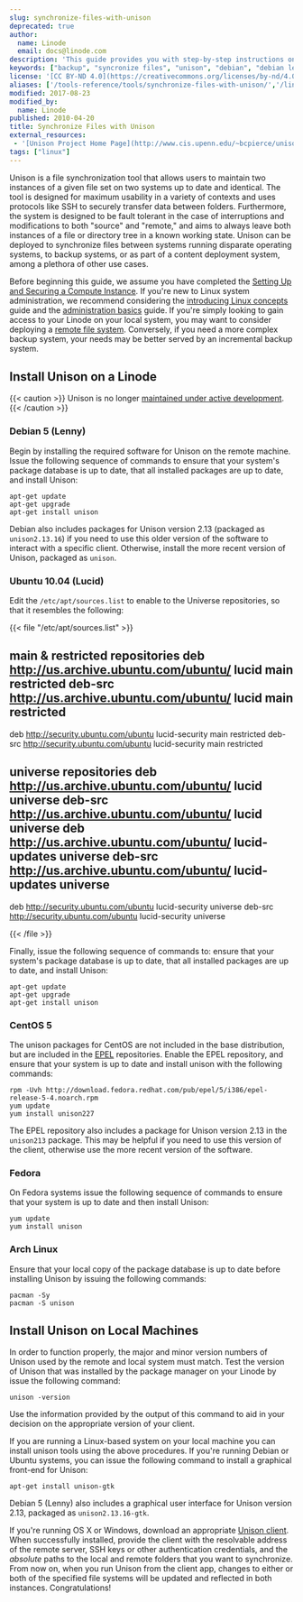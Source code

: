 ```yaml
---
slug: synchronize-files-with-unison
deprecated: true
author:
  name: Linode
  email: docs@linode.com
description: 'This guide provides you with step-by-step instructions on installing and configuring Unison, a file synchronization tool that keeps files in sync between 2 computers.'
keywords: ["backup", "syncronize files", "unison", "debian", "debian lenny"]
license: '[CC BY-ND 4.0](https://creativecommons.org/licenses/by-nd/4.0)'
aliases: ['/tools-reference/tools/synchronize-files-with-unison/','/linux-tools/unison/']
modified: 2017-08-23
modified_by:
  name: Linode
published: 2010-04-20
title: Synchronize Files with Unison
external_resources:
 - '[Unison Project Home Page](http://www.cis.upenn.edu/~bcpierce/unison/)'
tags: ["linux"]
---
```


Unison is a file synchronization tool that allows users to maintain two instances of a given file set on two systems up to date and identical. The tool is designed for maximum usability in a variety of contexts and uses protocols like SSH to securely transfer data between folders. Furthermore, the system is designed to be fault tolerant in the case of interruptions and modifications to both "source" and "remote," and aims to always leave both instances of a file or directory tree in a known working state. Unison can be deployed to synchronize files between systems running disparate operating systems, to backup systems, or as part of a content deployment system, among a plethora of other use cases.

Before beginning this guide, we assume you have completed the [Setting Up and Securing a Compute Instance](/docs/guides/set-up-and-secure/). If you're new to Linux system administration, we recommend considering the [introducing Linux concepts](/docs/guides/introduction-to-linux-concepts/) guide and the [administration basics](/docs/guides/linux-system-administration-basics/) guide. If you're simply looking to gain access to your Linode on your local system, you may want to consider deploying a [remote file system](/docs/guides/using-sshfs-on-linux/). Conversely, if you need a more complex backup system, your needs may be better served by an incremental backup system.

## Install Unison on a Linode

{{< caution >}}
Unison is no longer [maintained under active development](https://www.cis.upenn.edu/~bcpierce/unison/status.html).
{{< /caution >}}

### Debian 5 (Lenny)

Begin by installing the required software for Unison on the remote machine. Issue the following sequence of commands to ensure that your system's package database is up to date, that all installed packages are up to date, and install Unison:

    apt-get update
    apt-get upgrade
    apt-get install unison

Debian also includes packages for Unison version 2.13 (packaged as `unison2.13.16`) if you need to use this older version of the software to interact with a specific client. Otherwise, install the more recent version of Unison, packaged as `unison`.

### Ubuntu 10.04 (Lucid)

Edit the `/etc/apt/sources.list` to enable to the Universe repositories, so that it resembles the following:

{{< file "/etc/apt/sources.list" >}}
## main & restricted repositories deb <http://us.archive.ubuntu.com/ubuntu/> lucid main restricted deb-src <http://us.archive.ubuntu.com/ubuntu/> lucid main restricted

deb <http://security.ubuntu.com/ubuntu> lucid-security main restricted deb-src <http://security.ubuntu.com/ubuntu> lucid-security main restricted

## universe repositories deb <http://us.archive.ubuntu.com/ubuntu/> lucid universe deb-src <http://us.archive.ubuntu.com/ubuntu/> lucid universe deb <http://us.archive.ubuntu.com/ubuntu/> lucid-updates universe deb-src <http://us.archive.ubuntu.com/ubuntu/> lucid-updates universe

deb <http://security.ubuntu.com/ubuntu> lucid-security universe deb-src <http://security.ubuntu.com/ubuntu> lucid-security universe

{{< /file >}}


Finally, issue the following sequence of commands to: ensure that your system's package database is up to date, that all installed packages are up to date, and install Unison:

    apt-get update
    apt-get upgrade
    apt-get install unison

### CentOS 5

The unison packages for CentOS are not included in the base distribution, but are included in the [EPEL](https://fedoraproject.org/wiki/EPEL) repositories. Enable the EPEL repository, and ensure that your system is up to date and install unison with the following commands:

    rpm -Uvh http://download.fedora.redhat.com/pub/epel/5/i386/epel-release-5-4.noarch.rpm
    yum update
    yum install unison227

The EPEL repository also includes a package for Unison version 2.13 in the `unison213` package. This may be helpful if you need to use this version of the client, otherwise use the more recent version of the software.

### Fedora

On Fedora systems issue the following sequence of commands to ensure that your system is up to date and then install Unison:

    yum update
    yum install unison

### Arch Linux

Ensure that your local copy of the package database is up to date before installing Unison by issuing the following commands:

    pacman -Sy
    pacman -S unison

## Install Unison on Local Machines

In order to function properly, the major and minor version numbers of Unison used by the remote and local system must match. Test the version of Unison that was installed by the package manager on your Linode by issue the following command:

    unison -version

Use the information provided by the output of this command to aid in your decision on the appropriate version of your client.

If you are running a Linux-based system on your local machine you can install unison tools using the above procedures. If you're running Debian or Ubuntu systems, you can issue the following command to install a graphical front-end for Unison:

    apt-get install unison-gtk

Debian 5 (Lenny) also includes a graphical user interface for Unison version 2.13, packaged as `unison2.13.16-gtk`.

If you're running OS X or Windows, download an appropriate [Unison client](http://alan.petitepomme.net/unison/index.html). When successfully installed, provide the client with the resolvable address of the remote server, SSH keys or other authentication credentials, and the *absolute* paths to the local and remote folders that you want to synchronize. From now on, when you run Unison from the client app, changes to either or both of the specified file systems will be updated and reflected in both instances. Congratulations!

